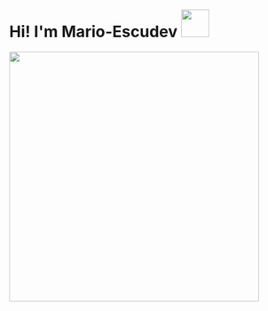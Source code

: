 # Hi! I'm Mario-Escudev <img src="https://media.giphy.com/media/lRq4DGfsM9VPBGKaOa/giphy.gif" width="50px">


<!-- Markdown -->

<div style="display: flex; align-items: center;">
  <img src="https://media.giphy.com/media/0TtX2qqpxp3pIafzio/giphy.gif" width="450px">

